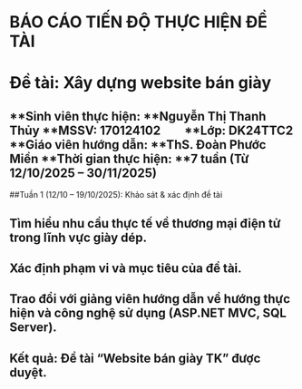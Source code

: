 # BÁO CÁO TIẾN ĐỘ THỰC HIỆN ĐỀ TÀI
# Đề tài: Xây dựng website bán giày
**Sinh viên thực hiện: **Nguyễn Thị Thanh Thủy
**MSSV: 170124102  **Lớp: DK24TTC2
**Giáo viên hướng dẫn: **ThS. Đoàn Phước Miền
**Thời gian thực hiện: **7 tuần (Từ 12/10/2025 – 30/11/2025)
---
##Tuần 1 (12/10 – 19/10/2025): Khảo sát & xác định đề tài
## Tìm hiểu nhu cầu thực tế về thương mại điện tử trong lĩnh vực giày dép.
## Xác định phạm vi và mục tiêu của đề tài.
## Trao đổi với giảng viên hướng dẫn về hướng thực hiện và công nghệ sử dụng (ASP.NET MVC, SQL Server).
## Kết quả: Đề tài “Website bán giày TK” được duyệt.
